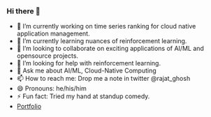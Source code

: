 ### Hi there 👋


- 🔭 I’m currently working on time series ranking for cloud native application management.
- 🌱 I’m currently learning nuances of reinforcement learning.
- 👯 I’m looking to collaborate on exciting applications of AI/ML and opensource projects. 
- 🤔 I’m looking for help with reinforcement learning.
- 💬 Ask me about AI/ML, Cloud-Native Computing
- 📫 How to reach me: Drop me a note in twitter @rajat_ghosh
- 😄 Pronouns: he/his/him
- ⚡ Fun fact: Tried my hand at standup comedy. 
- [Portfolio](https://gist.github.com/rghosh8/2080f51b404cb1bd3869abb09f3a0320)
